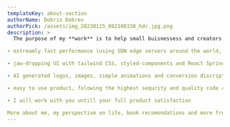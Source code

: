 ```yaml
---
templateKey: about-section
authorName: Dobrin Dobrev
authorPick: /assets/img_20230115_082108338_hdr.jpg.png
description: >
  The purpose of my **work** is to help small buisnessess and creators grow their audiance by delivering **the best** software posible from design to performance .This is acheved by creating dynamic websites using headless content management systems which help scale a project or a business organically. This is possible by improving the design and readability of your website, adding the WOW factor, and implementing good SEO practices. As a result, you can expect to increase your conversion rate while having the freedom of fast implementations. We live in a atention economy and having high value website is crutial for buisnesses now more than ever. What sohoud you exspect from a website created by me :

- extreamly fast performance (using SDN edge servers around the world, no matter where you are on the globe you will get the fastest loading time availabe).

- jaw-dropping UI with tailwind CSS, styled-components and React Spring your website will look better than 95% of the regular websites out there.

- AI generated logos, images, simple animations and conversion discriptions.

- easy to use product, folowing the highest sequrity and quality code conventions 

- I will work with you untill your full product satisfaction

More about me, my perspective on life, book recomendations and more free staff you can find on my [blog](https://piratecactus.com/)
---
```

